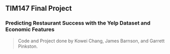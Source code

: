 ## TIM147 Final Project
### Predicting Restaurant Success with the Yelp Dataset and Economic Features
> Code and Project done by Kowei Chang, James Barnson, and Garrett Pinkston.
